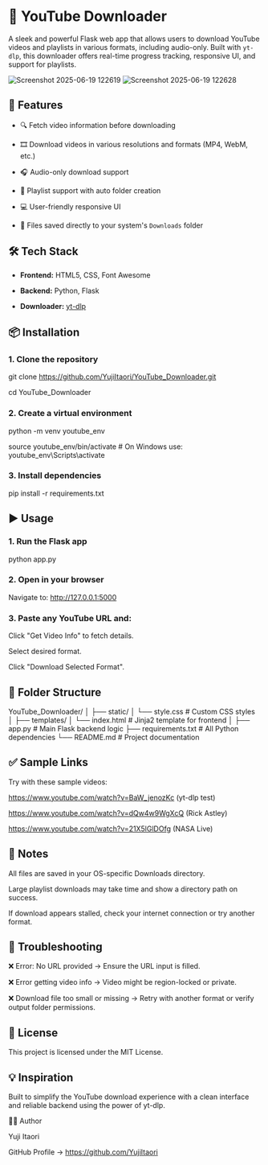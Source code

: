 # 🎥 YouTube Downloader

A sleek and powerful Flask web app that allows users to download YouTube videos and playlists in various formats, including audio-only. Built with `yt-dlp`, this downloader offers real-time progress tracking, responsive UI, and support for playlists.

![Screenshot 2025-06-19 122619](https://github.com/user-attachments/assets/f58bbe76-0b51-4978-ab46-a1017e8b6ea9)
![Screenshot 2025-06-19 122628](https://github.com/user-attachments/assets/0af4bd4f-8ef9-4517-9cfb-331bcbee51ef)


## 🚀 Features

- 🔍 Fetch video information before downloading
  
- 🎞️ Download videos in various resolutions and formats (MP4, WebM, etc.)

- 🎧 Audio-only download support

- 📂 Playlist support with auto folder creation

- 💻 User-friendly responsive UI

- 📁 Files saved directly to your system's `Downloads` folder


## 🛠️ Tech Stack

- **Frontend:** HTML5, CSS, Font Awesome

- **Backend:** Python, Flask

- **Downloader:** [yt-dlp](https://github.com/yt-dlp/yt-dlp)


## 📦 Installation

### 1. Clone the repository

git clone https://github.com/YujiItaori/YouTube_Downloader.git

cd YouTube_Downloader

### 2. Create a virtual environment

python -m venv youtube_env

source youtube_env/bin/activate  # On Windows use: youtube_env\Scripts\activate

### 3. Install dependencies

pip install -r requirements.txt

## ▶️ Usage

### 1. Run the Flask app

python app.py

### 2. Open in your browser

Navigate to: http://127.0.0.1:5000

### 3. Paste any YouTube URL and:

Click "Get Video Info" to fetch details.

Select desired format.

Click "Download Selected Format".

## 📂 Folder Structure

YouTube_Downloader/
│
├── static/
│   └── style.css               # Custom CSS styles
│
├── templates/
│   └── index.html              # Jinja2 template for frontend
│
├── app.py                      # Main Flask backend logic
├── requirements.txt            # All Python dependencies
└── README.md                   # Project documentation

## ✅ Sample Links

Try with these sample videos:

https://www.youtube.com/watch?v=BaW_jenozKc (yt-dlp test)

https://www.youtube.com/watch?v=dQw4w9WgXcQ (Rick Astley)

https://www.youtube.com/watch?v=21X5lGlDOfg (NASA Live)

## 📌 Notes

All files are saved in your OS-specific Downloads directory.

Large playlist downloads may take time and show a directory path on success.

If download appears stalled, check your internet connection or try another format.

## 🧩 Troubleshooting

❌ Error: No URL provided
→ Ensure the URL input is filled.

❌ Error getting video info
→ Video might be region-locked or private.

❌ Download file too small or missing
→ Retry with another format or verify output folder permissions.

## 📝 License

This project is licensed under the MIT License.

## 💡 Inspiration

Built to simplify the YouTube download experience with a clean interface and reliable backend using the power of yt-dlp.

👨‍💻 Author

Yuji Itaori

GitHub Profile → https://github.com/YujiItaori
